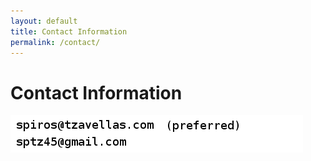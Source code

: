 ```yaml
---
layout: default
title: Contact Information
permalink: /contact/
---
```


# Contact Information

![Contact Information](/images/contact.png)

